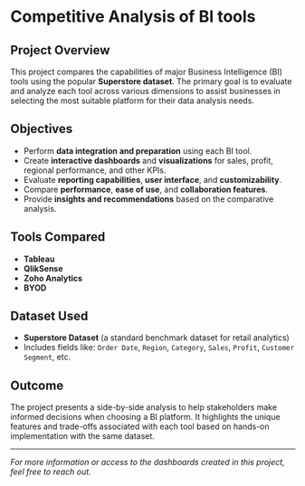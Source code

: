 # Competitive Analysis of BI tools

##  Project Overview

This project compares the capabilities of major Business Intelligence (BI) tools using the popular **Superstore dataset**. The primary goal is to evaluate and analyze each tool across various dimensions to assist businesses in selecting the most suitable platform for their data analysis needs.

##  Objectives

- Perform **data integration and preparation** using each BI tool.
- Create **interactive dashboards** and **visualizations** for sales, profit, regional performance, and other KPIs.
- Evaluate **reporting capabilities**, **user interface**, and **customizability**.
- Compare **performance**, **ease of use**, and **collaboration features**.
- Provide **insights and recommendations** based on the comparative analysis.

##  Tools Compared

- **Tableau**
- **QlikSense**
- **Zoho Analytics**
- **BYOD** 

##  Dataset Used

- **Superstore Dataset** (a standard benchmark dataset for retail analytics)
- Includes fields like: `Order Date`, `Region`, `Category`, `Sales`, `Profit`, `Customer Segment`, etc.


##  Outcome

The project presents a side-by-side analysis to help stakeholders make informed decisions when choosing a BI platform. It highlights the unique features and trade-offs associated with each tool based on hands-on implementation with the same dataset.

---

*For more information or access to the dashboards created in this project, feel free to reach out.*

